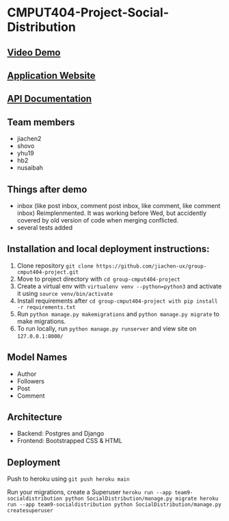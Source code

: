 
# CMPUT404-Project-Social-Distribution

## [Video Demo](https://drive.google.com/file/d/1_8j8gW5j1JVIow-7twdNGBxgNnWY4o2s/view?usp=sharing/)

## [Application Website](https://team9-socialdistribution.herokuapp.com/)

## [API Documentation](https://team9-socialdistribution.herokuapp.com/swagger/schema/)

## Team members 
* jiachen2
* shovo
* yhu19
* hb2
* nusaibah

## Things after demo
  * inbox (like post inbox, comment post inbox, like comment, like comment inbox) Reimplenmented. 
    It was working before Wed, but accidently covered by old version of code when merging conflicted.
  * several tests added

## Installation and local deployment instructions:

1. Clone repository `git clone https://github.com/jiachen-ux/group-cmput404-project.git`
2. Move to project directory with `cd group-cmput404-project`
3. Create a virtual env with `virtualenv venv --python=python3` and activate it using `source venv/bin/activate`
4. Install requirements after `cd group-cmput404-project with pip install -r requirements.txt`
5. Run `python manage.py makemigrations` and `python manage.py migrate` to make migrations.
6. To run locally, run `python manage.py runserver` and view site on `127.0.0.1:8000/`


## Model Names

* Author
* Followers
* Post
* Comment

## Architecture

* Backend: Postgres and Django
* Frontend: Bootstrapped CSS & HTML

## Deployment
Push to heroku using 
`
git push heroku main
`

Run your migrations, create a Superuser
`
heroku run --app team9-socialdistribution python SocialDistribution/manage.py migrate
heroku run --app team9-socialdistribution python SocialDistribution/manage.py createsuperuser
`
